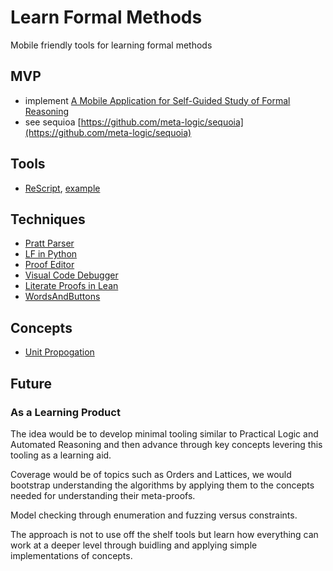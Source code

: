 # Learn Formal Methods

Mobile friendly tools for learning formal methods

## MVP

* implement [A Mobile Application for Self-Guided Study of Formal Reasoning](https://arxiv.org/pdf/2002.12553.pdf)
* see sequioa [https://github.com/meta-logic/sequoia](https://github.com/meta-logic/sequoia)

## Tools

* [ReScript](https://rescript-lang.org/), [example](https://github.com/paulshen/nook-exchange)

## Techniques

* [Pratt Parser](https://engineering.desmos.com/articles/pratt-parser/)
* [LF in Python](https://github.com/jon-jacky/FLiP)
* [Proof Editor](https://proofs.openlogicproject.org/)
* [Visual Code Debugger](https://github.com/hediet/vscode-debug-visualizer)
* [Literate Proofs in Lean](http://wwwf.imperial.ac.uk/~buzzard/docs/lean/sandwich.html)
* [WordsAndButtons](http://wordsandbuttons.online/)


## Concepts

* [Unit Propogation](https://en.wikipedia.org/wiki/Unit_propagation)

## Future

### As a Learning Product

The idea would be to develop minimal tooling similar to Practical Logic and Automated Reasoning and then advance through key concepts levering this tooling as a learning aid.

Coverage would be of topics such as Orders and Lattices, we would bootstrap understanding the algorithms by applying them to the concepts needed for understanding their meta-proofs.

Model checking through enumeration and fuzzing versus constraints.

The approach is not to use off the shelf tools but learn how everything can work at a deeper level through buidling and applying simple implementations of concepts.
